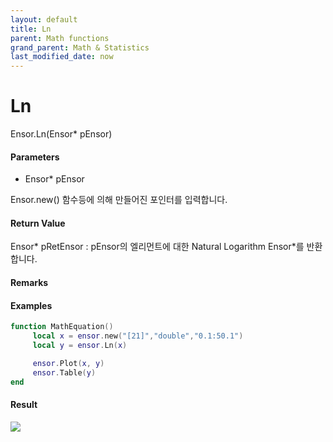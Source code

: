 ```yaml
---
layout: default
title: Ln
parent: Math functions
grand_parent: Math & Statistics
last_modified_date: now
---
```


# Ln

Ensor.Ln\(Ensor\* pEnsor\)

#### Parameters

* Ensor\* pEnsor

Ensor.new\(\) 함수등에 의해 만들어진 포인터를 입력합니다.

#### Return Value

Ensor\* pRetEnsor : pEnsor의 엘리먼트에 대한 Natural Logarithm Ensor\*를 반환합니다.

#### Remarks

#### Examples

```lua
function MathEquation()
     local x = ensor.new("[21]","double","0.1:50.1")
     local y = ensor.Ln(x)

     ensor.Plot(x, y)
     ensor.Table(y)
end
```

#### Result

![](./MathAPI/LnResult.png)

